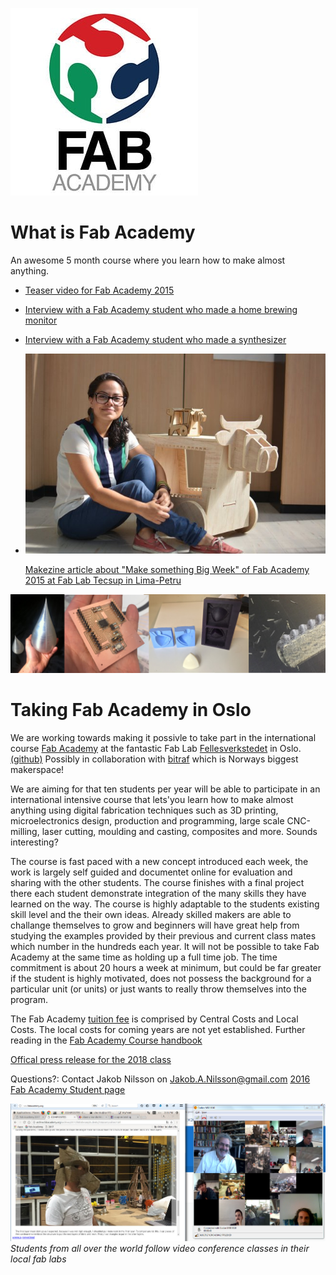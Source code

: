 ![Fab Academy Logo](logos/3229392_300x300.jpg)
# What is Fab Academy
An awesome 5 month course where you learn how to make almost anything. 

* [Teaser video for Fab Academy 2015](https://vimeo.com/111864398)
* [Interview with a Fab Academy student who made a home brewing monitor](https://vimeo.com/109169527)
* [Interview with a Fab Academy student who made a synthesizer](https://vimeo.com/109169526)
* [<img src="images/claudia_cnc.jpg">](http://makezine.com/2015/04/30/make-something-big-at-fab-academy/)
 
     [Makezine article about "Make something Big Week" of Fab Academy 2015 at Fab Lab Tecsup in Lima-Petru](http://makezine.com/2015/04/30/make-something-big-at-fab-academy/)


![Banner](images/banner.png)
	
# Taking Fab Academy in Oslo
We are working towards making it possivle to take part in the international course [Fab Academy](http://fabacademy.org/) at the fantastic Fab Lab [Fellesverkstedet](http://www.fellesverkstedet.no/) in Oslo. [(github)](https://github.com/fellesverkstedet) Possibly in collaboration with  [bitraf](https://bitraf.no/) which is Norways biggest makerspace! 

We are aiming for that ten students per year will be able to participate in an international intensive course that lets'you learn how to make almost anything using digital fabrication techniques such as 3D printing, microelectronics design, production and programming, large scale CNC-milling, laser cutting, moulding and casting, composites and more. Sounds interesting?

The course is fast paced with a new concept introduced each week, the work is largely self guided and documentet online for evaluation and sharing with the other students. The course finishes with a final project there each student demonstrate integration of the many skills they have learned on the way. 
The course is highly adaptable to the students existing skill level and the their own ideas. Already skilled makers are able to challange themselves to grow and beginners will have great help from studying the examples provided by their previous and current class mates which number in the hundreds each year. 
It will not be possible to take Fab Academy at the same time as holding up a full time job. The time commitment is about 20 hours a week at minimum, but could be far greater if the student is highly motivated, does not possess the background for a particular unit (or units) or just wants to really throw themselves into the program.

The Fab Academy [tuition fee](http://fabacademy.org/application-form/cost-breakdown-structure/) is comprised by Central Costs and Local Costs. The local costs for coming years are not yet established. 
Further reading in the [Fab Academy Course handbook](http://docs.academany.org/FabAcademy-Handbook/_book/basic_fab_academy_course_info.html)

[Offical press release for the 2018 class](https://github.com/Academany/academany-mkt/blob/master/fabacademy2017/press/press_en.md)

Questions?: Contact Jakob Nilsson on Jakob.A.Nilsson@gmail.com [2016 Fab Academy Student page](http://archive.fabacademy.org/archives/2017/fablabverket/students/100/)

![class](./images/fab_academy_molding_and_casting.png)
*Students from all over the world follow video conference classes in their local fab labs*
